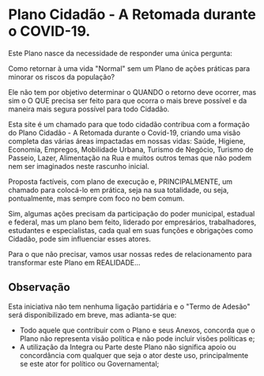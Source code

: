 # Plano Cidadão - A Retomada durante o COVID-19.

Este Plano nasce da necessidade de responder uma única pergunta:

Como retornar à uma vida "Normal" sem um Plano de ações práticas para minorar os riscos da população?

Ele não tem por objetivo determinar o QUANDO o retorno deve ocorrer, mas sim o O QUE precisa ser feito para que ocorra o mais breve possível e da maneira mais segura possível para todo Cidadão.

Esta site é um chamado para que todo cidadão contribua com a formação do Plano Cidadão - A Retomada durante o Covid-19, criando uma visão completa das várias áreas impactadas em nossas vidas: Saúde, Higiene, Economia, Empregos, Mobilidade Urbana, Turismo de Negócio, Turismo de Passeio, Lazer, Alimentação na Rua e muitos outros temas que não podem nem ser imaginados neste rascunho inicial.

Proposta factíveis, com plano de execução e, PRINCIPALMENTE, um chamado para colocá-lo em prática, seja na sua totalidade, ou seja, pontualmente, mas sempre com foco no bem comum.

Sim, algumas ações precisam da participação do poder municipal, estadual e federal, mas um plano bem feito, liderado por empresários, trabalhadores, estudantes e especialistas, cada qual em suas funções e obrigaçòes como Cidadão, pode sim influenciar esses atores.

Para o que não precisar, vamos usar nossas redes de relacionamento para transformar este Plano em REALIDADE...

## Observação

Esta iniciativa não tem nenhuma ligação partidária e o "Termo de Adesão" será disponibilizado em breve, mas adianta-se que:
- Todo aquele que contribuir com o Plano e seus Anexos, concorda que o Plano não representa visão política e não pode incluir visões políticas e;
- A utilização da Integra ou Parte deste Plano não significa apoio ou concordância com qualquer que seja o ator deste uso, principalmente se este ator for político ou Governamental;
